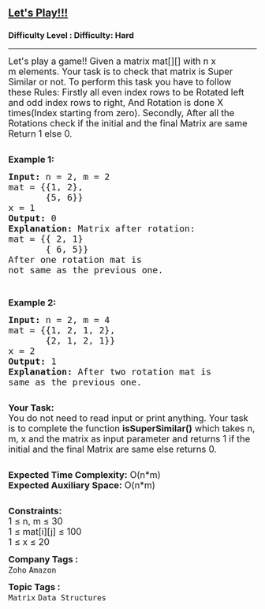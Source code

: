 <h2><a href="https://www.geeksforgeeks.org/problems/lets-play0201/1?page=6&difficulty=Hard&status=unsolved&sortBy=accuracy">Let's Play!!!</a></h2><h3>Difficulty Level : Difficulty: Hard</h3><hr><div class="problems_problem_content__Xm_eO"><p><span style="font-size:18px">Let's play a game!! Given a matrix mat[][] with n&nbsp;x m&nbsp;elements. Your task is to check that matrix is Super Similar or not. To perform this task you have to follow these Rules: Firstly all even index rows to be Rotated left and odd index rows to right, And Rotation is done X times(Index starting from zero). Secondly, After all the Rotations check if the initial and the final Matrix are same Return 1 else 0.</span></p>

<p><br>
<span style="font-size:18px"><strong>Example 1:</strong></span></p>

<pre><span style="font-size:18px"><strong>Input:</strong> n = 2, m = 2
mat = {{1, 2}, 
&nbsp;      {5, 6}}
x = 1
<strong>Output:</strong> 0
<strong>Explanation:</strong> Matrix after rotation:
mat = {{ 2, 1}
&nbsp;      { 6, 5}}
After one rotation mat is 
not same as the previous one.</span>
</pre>

<p>&nbsp;</p>

<p><span style="font-size:18px"><strong>Example 2:</strong></span></p>

<pre><span style="font-size:18px"><strong>Input:</strong> n = 2, m = 4
mat = {{1, 2, 1, 2}, 
&nbsp;      {2, 1, 2, 1}}
x = 2
<strong>Output:</strong> 1
<strong>Explanation:</strong> After two rotation mat is 
same as the previous one.</span>
</pre>

<p><br>
<span style="font-size:18px"><strong>Your Task:</strong><br>
You do not need to read input or print anything. Your task is to complete the function <strong>isSuperSimilar()</strong> which takes n, m, x and the matrix as input parameter and returns 1&nbsp;if the initial and the final Matrix are same&nbsp;else returns 0.</span></p>

<p><br>
<span style="font-size:18px"><strong>Expected Time Complexity:</strong> O(n*m)<br>
<strong>Expected Auxiliary Space:</strong> O(n*m)</span></p>

<p><br>
<span style="font-size:18px"><strong>Constraints:</strong><br>
1 ≤ n, m ≤ 30<br>
1&nbsp;≤ mat[i][j] ≤ 100&nbsp;<br>
1 ≤ x&nbsp;≤ 20</span></p>
</div><p><span style=font-size:18px><strong>Company Tags : </strong><br><code>Zoho</code>&nbsp;<code>Amazon</code>&nbsp;<br><p><span style=font-size:18px><strong>Topic Tags : </strong><br><code>Matrix</code>&nbsp;<code>Data Structures</code>&nbsp;